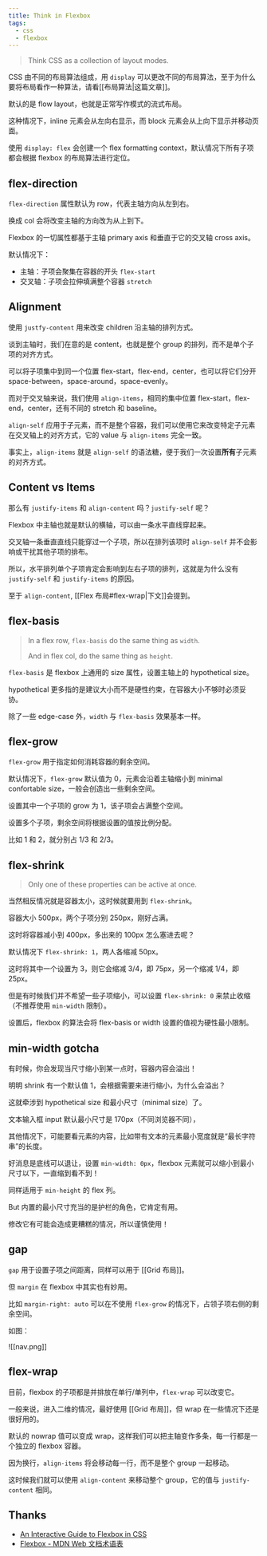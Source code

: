 ```yaml
---
title: Think in Flexbox
tags:
  - css
  - flexbox
---
```


> Think CSS as a collection of layout modes.

CSS 由不同的布局算法组成，用 `display` 可以更改不同的布局算法，至于为什么要将布局看作一种算法，请看[[布局算法|这篇文章]]。

默认的是 flow layout，也就是正常写作模式的流式布局。

这种情况下，inline 元素会从左向右显示，而 block 元素会从上向下显示并移动页面。

使用 `display: flex` 会创建一个 flex formatting context，默认情况下所有子项都会根据 flexbox 的布局算法进行定位。

## flex-direction

`flex-direction` 属性默认为 row，代表主轴方向从左到右。

换成 col 会将改变主轴的方向改为从上到下。

Flexbox 的一切属性都基于主轴 primary axis 和垂直于它的交叉轴 cross axis。

默认情况下：

- 主轴：子项会聚集在容器的开头 `flex-start`
- 交叉轴：子项会拉伸填满整个容器 `stretch`


## Alignment

使用 `justfy-content` 用来改变 children 沿主轴的排列方式。

谈到主轴时，我们在意的是 content，也就是整个 group 的排列，而不是单个子项的对齐方式。

可以将子项集中到同一个位置 flex-start，flex-end，center，也可以将它们分开 space-between，space-around，space-evenly。

而对于交叉轴来说，我们使用 `align-items`，相同的集中位置 flex-start，flex-end，center，还有不同的 stretch 和 baseline。

`align-self` 应用于子元素，而不是整个容器，我们可以使用它来改变特定子元素在交叉轴上的对齐方式，它的 value 与 `align-items` 完全一致。

事实上，`align-items` 就是 `align-self` 的语法糖，便于我们一次设置**所有**子元素的对齐方式。



## Content vs Items

那么有 `justify-items` 和 `align-content` 吗？`justify-self` 呢？

Flexbox 中主轴也就是默认的横轴，可以由一条水平直线穿起来。

交叉轴一条垂直直线只能穿过一个子项，所以在排列该项时 `align-self` 并不会影响或干扰其他子项的排布。

所以，水平排列单个子项肯定会影响到左右子项的排列，这就是为什么没有 `justify-self` 和 `justify-items` 的原因。

至于 `align-content`, [[Flex 布局#flex-wrap|下文]]会提到。


## flex-basis

> In a flex row, `flex-basis` do the same thing as `width`.
> 
> And in flex col, do the same thing as `height`.

`flex-basis` 是 flexbox 上通用的 size 属性，设置主轴上的 hypothetical size。

hypothetical 更多指的是建议大小而不是硬性约束，在容器大小不够时必须妥协。

除了一些 edge-case 外，`width` 与 `flex-basis` 效果基本一样。


## flex-grow

`flex-grow` 用于指定如何消耗容器的剩余空间。

默认情况下，`flex-grow` 默认值为 0，元素会沿着主轴缩小到 minimal confortable size，一般会创造出一些剩余空间。

设置其中一个子项的 grow 为 1，该子项会占满整个空间。

设置多个子项，剩余空间将根据设置的值按比例分配。

比如 1 和 2，就分别占 1/3 和 2/3。



## flex-shrink

> Only one of these properties can be active at once.

当然相反情况就是容器太小，这时候就要用到 `flex-shrink`。

容器大小 500px，两个子项分别 250px，刚好占满。

这时将容器减小到 400px，多出来的 100px 怎么塞进去呢？

默认情况下 `flex-shrink: 1`，两人各缩减 50px。

这时将其中一个设置为 3，则它会缩减 3/4，即 75px，另一个缩减 1/4，即 25px。

但是有时候我们并不希望一些子项缩小，可以设置 `flex-shrink: 0` 来禁止收缩（不推荐使用 `min-width` 限制）。

设置后，flexbox 的算法会将 flex-basis or width 设置的值视为硬性最小限制。


## min-width gotcha

有时候，你会发现当尺寸缩小到某一点时，容器内容会溢出！

明明 shrink 有一个默认值 1，会根据需要来进行缩小，为什么会溢出？

这就牵涉到 hypothetical size 和最小尺寸（minimal size）了。

文本输入框 input 默认最小尺寸是 170px（不同浏览器不同），

其他情况下，可能要看元素的内容，比如带有文本的元素最小宽度就是“最长字符串”的长度。

好消息是底线可以退让，设置 `min-width: 0px`，flexbox 元素就可以缩小到最小尺寸以下，一直缩到看不到！

同样适用于 `min-height` 的 flex 列。

But 内置的最小尺寸充当的是护栏的角色，它肯定有用。

修改它有可能会造成更糟糕的情况，所以谨慎使用！


## gap

`gap` 用于设置子项之间距离，同样可以用于 [[Grid 布局]]。

但 `margin` 在 flexbox 中其实也有妙用。

比如 `margin-right: auto` 可以在不使用 `flex-grow` 的情况下，占领子项右侧的剩余空间。

如图：

![[nav.png]]




## flex-wrap

目前，flexbox 的子项都是并排放在单行/单列中，`flex-wrap` 可以改变它。

一般来说，进入二维的情况，最好使用 [[Grid 布局]]，但 wrap 在一些情况下还是很好用的。

默认的 nowrap 值可以变成 wrap，这样我们可以把主轴变作多条，每一行都是一个独立的 flexbox 容器。

因为换行，`align-items` 将会移动每一行，而不是整个 group 一起移动。

这时候我们就可以使用 `align-content` 来移动整个 group，它的值与 `justify-content` 相同。


## Thanks

- [An Interactive Guide to Flexbox in CSS](https://www.joshwcomeau.com/css/interactive-guide-to-flexbox)
- [Flexbox - MDN Web 文档术语表](https://developer.mozilla.org/zh-CN/docs/Glossary/Flexbox)